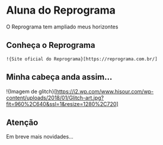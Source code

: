 # Aluna do Reprograma
O Reprograma tem ampliado meus horizontes

## Conheça o Reprograma
    !{Site oficial do Reprograma}[https://reprograma.com.br/]

## Minha cabeça anda assim...
!{Imagem de glitch}[https://i2.wp.com/www.hisour.com/wp-content/uploads/2018/01/Glitch-art.jpg?fit=960%2C640&ssl=1&resize=1280%2C720]

## Atenção
Em breve mais novidades...